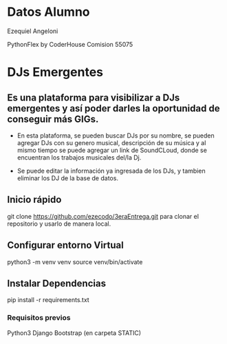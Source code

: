 # Datos Alumno

Ezequiel Angeloni

PythonFlex by CoderHouse
Comision 55075

# DJs Emergentes

## Es una plataforma para visibilizar a DJs emergentes y así poder darles la oportunidad de conseguir más GIGs.

- En esta plataforma, se pueden buscar DJs por su nombre, se pueden agregar DJs con su genero musical, descripción de su música y al mismo tiempo se puede agregar un link de SoundCLoud, donde se encuentran los trabajos musicales del/la Dj.

- Se puede editar la información ya ingresada de los DJs, y tambien eliminar los DJ de la base de datos.

## Inicio rápido

git clone https://github.com/ezecodo/3eraEntrega.git para clonar el repositorio y usarlo de manera local.

## Configurar entorno Virtual

python3 -m venv venv
source venv/bin/activate

## Instalar Dependencias

pip install -r requirements.txt

### Requisitos previos

Python3
Django
Bootstrap (en carpeta STATIC)
